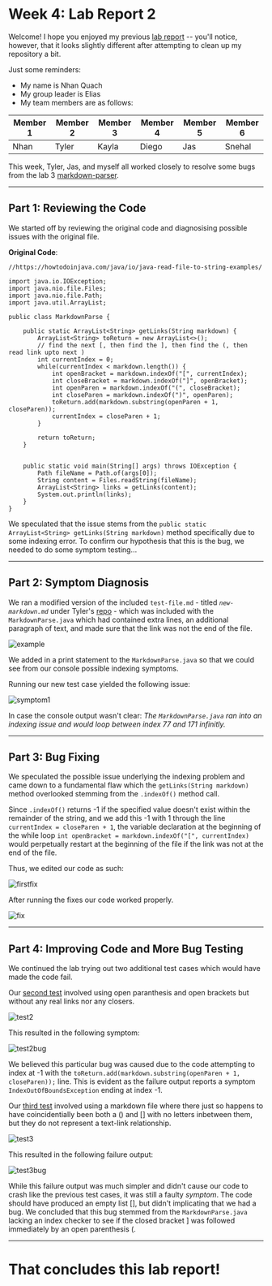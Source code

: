# Week 4: Lab Report 2

Welcome! I hope you enjoyed my previous [lab report](https://ima-quack.github.io/cse15l-lab-reports/lab-report-1/lab-report-1-week2.html) -- you'll notice, however, that it looks slightly different after attempting to clean up my repository a bit. 

Just some reminders: 
- My name is Nhan Quach
- My group leader is Elias
- My team members are as follows:

| Member 1 | Member 2 | Member 3 | Member 4 | Member 5 | Member 6 |
| -------- | -------- | -------- | -------- | -------- | -------- |
| Nhan     | Tyler    | Kayla    | Diego    | Jas      | Snehal   |

This week, Tyler, Jas, and myself all worked closely to resolve some bugs from the lab 3 [markdown-parser](https://github.com/nidhidhamnani/markdown-parser).

---

## Part 1: Reviewing the Code

We started off by reviewing the original code and diagnosising possible issues with the original file. 

**Original Code**:
```
//https://howtodoinjava.com/java/io/java-read-file-to-string-examples/

import java.io.IOException;
import java.nio.file.Files;
import java.nio.file.Path;
import java.util.ArrayList;

public class MarkdownParse {

    public static ArrayList<String> getLinks(String markdown) {
        ArrayList<String> toReturn = new ArrayList<>();
        // find the next [, then find the ], then find the (, then read link upto next )
        int currentIndex = 0;
        while(currentIndex < markdown.length()) {
            int openBracket = markdown.indexOf("[", currentIndex);
            int closeBracket = markdown.indexOf("]", openBracket);
            int openParen = markdown.indexOf("(", closeBracket);
            int closeParen = markdown.indexOf(")", openParen);
            toReturn.add(markdown.substring(openParen + 1, closeParen));
            currentIndex = closeParen + 1;
        }

        return toReturn;
    }


    public static void main(String[] args) throws IOException {
        Path fileName = Path.of(args[0]);
        String content = Files.readString(fileName);
        ArrayList<String> links = getLinks(content);
	    System.out.println(links);
    }
}
```

We speculated that the issue stems from the `public static ArrayList<String> getLinks(String markdown)` method specifically due to some indexing error. To confirm our hypothesis that this is the bug, we needed to do some symptom testing...

---
## Part 2: Symptom Diagnosis 

We ran a modified version of the included `test-file.md` - titled _`new-markdown.md`_ under Tyler's [repo](https://github.com/tcl002/markdown-parser/blob/48f02eaf1cf5fc65150101e1ff28fefd64e3ffb0/new-markdown.md) - which was included with the `MarkdownParse.java` which had contained extra lines, an additional paragraph of text, and made sure that the link was not the end of the file. 

![example](Screenshots\test1.png)

We added in a print statement to the `MarkdownParse.java` so that we could see from our console possible indexing symptoms.

Running our new test case yielded the following issue:

![symptom1](Screenshots\infiniteindex.png)

In case the console output wasn't clear: _The `MarkdownParse.java` ran into an indexing issue and would loop between index 77 and 171 infinitly._

---

## Part 3: Bug Fixing

We speculated the possible issue underlying the indexing problem and came down to a fundamental flaw which the `getLinks(String markdown)` method overlooked stemming from the `.indexOf()` method call. 

Since `.indexOf()` returns -1 if the specified value doesn't exist within the remainder of the string, and we add this -1 with 1 through the line `currentIndex = closeParen + 1`, the variable declaration at the beginning of the while loop `int openBracket = markdown.indexOf("[", currentIndex)` would perpetually restart at the beginning of the file if the link was not at the end of the file. 

Thus, we edited our code as such:

![firstfix](Screenshots\initialfix.png)

After running the fixes our code worked properly.

![fix](Screenshots\proper.png)

---

## Part 4: Improving Code and More Bug Testing

We continued the lab trying out two additional test cases which would have made the code fail.

Our [second test](https://github.com/tcl002/markdown-parser/commit/505a0d42afb5a8b57cf2426e59f1b5c8d06e5c85) involved using open paranthesis and open brackets but without any real links nor any closers.

![test2](Screenshots/test2.png)

This resulted in the following symptom:

![test2bug](Screenshots/test2symptom.png)

We believed this particular bug was caused due to the code attempting to index at -1 with the `toReturn.add(markdown.substring(openParen + 1, closeParen));` line. This is evident as the failure output reports a symptom `IndexOutOfBoundsException` ending at index -1.

Our [third test](https://github.com/tcl002/markdown-parser/commit/5aa202dbab4f2b162f00b50a6923cc3e7c2f9cfc) involved using a markdown file where there just so happens to have coincidentially been both a () and [] with no letters inbetween them, but they do not represent a text-link relationship.

![test3](Screenshots/test3.png)

This resulted in the following failure output: 

![test3bug](Screenshots/test3symptom.png)

While this failure output was much simpler and didn't cause our code to crash like the previous test cases, it was still a faulty _symptom_. The code should have produced an empty list [], but didn't implicating that we had a bug. We concluded that this bug stemmed from the `MarkdownParse.java` lacking an index checker to see if the closed bracket ] was followed immediately by an open parenthesis (. 

---

# That concludes this lab report!